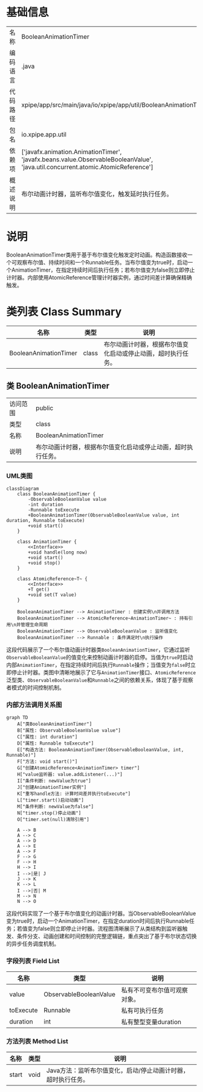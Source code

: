 # 基础信息

|      |      |
|------|------|
| 名称 | BooleanAnimationTimer |
| 编码语言 | .java |
| 代码路径 | xpipe/app/src/main/java/io/xpipe/app/util/BooleanAnimationTimer.java |
| 包名 | io.xpipe.app.util |
| 依赖项 | ['javafx.animation.AnimationTimer', 'javafx.beans.value.ObservableBooleanValue', 'java.util.concurrent.atomic.AtomicReference'] |
| 概述说明 | 布尔动画计时器，监听布尔值变化，触发延时执行任务。 |

# 说明

BooleanAnimationTimer类用于基于布尔值变化触发定时动画。构造函数接收一个可观察布尔值、持续时间和一个Runnable任务。当布尔值变为true时，启动一个AnimationTimer，在指定持续时间后执行任务；若布尔值变为false则立即停止计时器。内部使用AtomicReference管理计时器实例，通过时间差计算确保精确触发。

# 类列表 Class Summary

| 名称   | 类型  | 说明 |
|-------|------|-------------|
| BooleanAnimationTimer | class | 布尔动画计时器，根据布尔值变化启动或停止动画，超时执行任务。 |



## 类 BooleanAnimationTimer

|      |      |
|------|------|
| 访问范围 | public |
| 类型 | class |
| 名称 | BooleanAnimationTimer |
| 说明 | 布尔动画计时器，根据布尔值变化启动或停止动画，超时执行任务。 |


### UML类图

```mermaid
classDiagram
    class BooleanAnimationTimer {
        -ObservableBooleanValue value
        -int duration
        -Runnable toExecute
        +BooleanAnimationTimer(ObservableBooleanValue value, int duration, Runnable toExecute)
        +void start()
    }

    class AnimationTimer {
        <<Interface>>
        +void handle(long now)
        +void start()
        +void stop()
    }

    class AtomicReference~T~ {
        <<Interface>>
        +T get()
        +void set(T value)
    }

    BooleanAnimationTimer --> AnimationTimer : 创建实例\n并调用方法
    BooleanAnimationTimer --> AtomicReference~AnimationTimer~ : 持有引用\n并管理生命周期
    BooleanAnimationTimer --> ObservableBooleanValue : 监听值变化
    BooleanAnimationTimer --> Runnable : 条件满足时\n执行操作
```

这段代码展示了一个布尔值动画计时器类`BooleanAnimationTimer`，它通过监听`ObservableBooleanValue`的值变化来控制动画计时器的启停。当值为`true`时启动内部`AnimationTimer`，在指定持续时间后执行`Runnable`操作；当值变为`false`时立即停止计时器。类图中清晰地展示了它与`AnimationTimer`接口、`AtomicReference`泛型类、`ObservableBooleanValue`和`Runnable`之间的依赖关系，体现了基于观察者模式的时间控制机制。


### 内部方法调用关系图

```mermaid
graph TD
    A["类BooleanAnimationTimer"]
    B["属性: ObservableBooleanValue value"]
    C["属性: int duration"]
    D["属性: Runnable toExecute"]
    E["构造方法: BooleanAnimationTimer(ObservableBooleanValue, int, Runnable)"]
    F["方法: void start()"]
    G["创建AtomicReference<AnimationTimer> timer"]
    H["value监听器: value.addListener(...)"]
    I["条件判断: newValue为true"]
    J["创建AnimationTimer实例"]
    K["重写handle方法: 计算时间差并执行toExecute"]
    L["timer.start()启动动画"]
    M["条件判断: newValue为false"]
    N["timer.stop()停止动画"]
    O["timer.set(null)清除引用"]

    A --> B
    A --> C
    A --> D
    A --> E
    A --> F
    F --> G
    F --> H
    H --> I
    I -->|是| J
    J --> K
    K --> L
    I -->|否| M
    M --> N
    N --> O
```

这段代码实现了一个基于布尔值变化的动画计时器。当ObservableBooleanValue变为true时，启动一个AnimationTimer，在指定duration时间后执行Runnable任务；若值变为false则立即停止计时器。流程图清晰展示了从类结构到监听器触发、条件分支、动画创建和时间控制的完整逻辑链，重点突出了基于布尔状态切换的异步任务调度机制。

### 字段列表 Field List

| 名称  | 类型  | 说明 |
|-------|-------|------|
| value | ObservableBooleanValue | 私有不可变布尔值可观察对象。 |
| toExecute | Runnable | 私有可执行任务 |
| duration | int | 私有整型变量duration |

### 方法列表 Method List

| 名称  | 类型  | 说明 |
|-------|-------|------|
| start | void | Java方法：监听布尔值变化，启动/停止动画计时器，超时执行任务。 |




